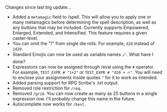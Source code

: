 Changes since last big update...
  - Added a `metamagic` field to /spell. This will allow you to apply one or many metamagics before determining the spell description, as well as any buttons that may be included. Currently supports Empowered, Enlarged, Extended, and Intensified. This feature requires a given caster-level.
  - You can omit the "1" from single die rolls. For example, `d20` instead of `1d20`.
  - Standard Emojis can now be used as variable names 🪄. What have I done?
  - Expressions can now be assigned through /eval using the `#` operator. For example, `TEST_EXPR # "1+2"` or `TEST_EXPR # "d20 + 🔥"`. You will need to enclose your assignments inside quotes `"` for it to work as intended.
  - Added parsing support for RPG Scribe's .txt output.
  - Removed role restriction for `/req`.
  - Removed `/grid`. You can now create as many as 25 buttons in a single expression row. I'll probably change this name in the future.
  - Autocomplete now works for `/best`.
